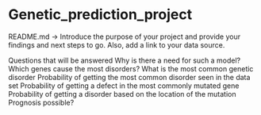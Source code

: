 # Genetic_prediction_project

README.md -> Introduce the purpose of your project and provide your findings and next steps to go. Also, add a link to your data source.

Questions that will be answered 
Why is there a need for such a model?
Which genes cause the most disorders?
What is the most common genetic disorder
Probability of getting the most common disorder seen in the data set
Probability of getting a defect in the most commonly mutated gene
Probability of getting a disorder based on the location of the mutation
Prognosis possible?


